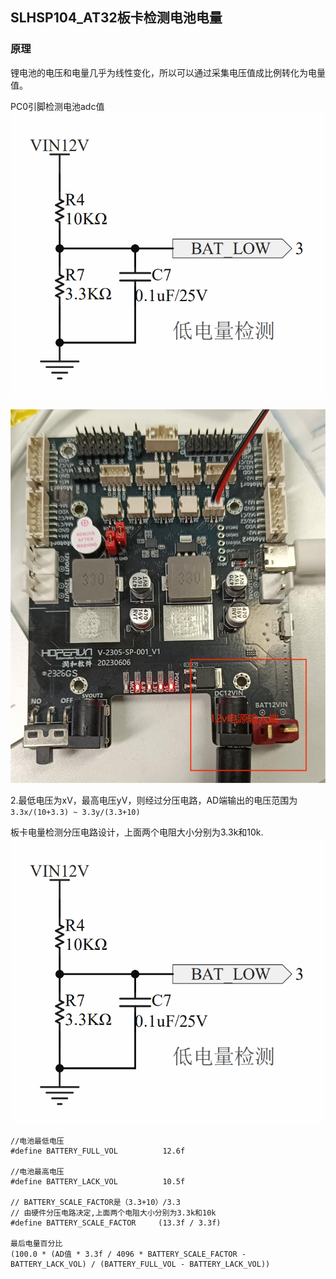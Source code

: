 ## SLHSP104_AT32板卡检测电池电量

### 原理

锂电池的电压和电量几乎为线性变化，所以可以通过采集电压值成比例转化为电量值。

PC0引脚检测电池adc值
![Alt text](./media/image.png)

![Alt text](./media/42ccaf3cbc32f22e44957176a30d465.jpg)


2.最低电压为xV，最高电压yV，则经过分压电路，AD端输出的电压范围为`3.3x/(10+3.3) ~ 3.3y/(3.3+10)`

板卡电量检测分压电路设计，上面两个电阻大小分别为3.3k和10k.
![Alt text](./media/image.png)
 
```
//电池最低电压
#define BATTERY_FULL_VOL          12.6f

//电池最高电压
#define BATTERY_LACK_VOL          10.5f

// BATTERY_SCALE_FACTOR是（3.3+10）/3.3
// 由硬件分压电路决定,上面两个电阻大小分别为3.3k和10k
#define BATTERY_SCALE_FACTOR     (13.3f / 3.3f)

最后电量百分比
(100.0 * (AD值 * 3.3f / 4096 * BATTERY_SCALE_FACTOR - BATTERY_LACK_VOL) / (BATTERY_FULL_VOL - BATTERY_LACK_VOL))
```
